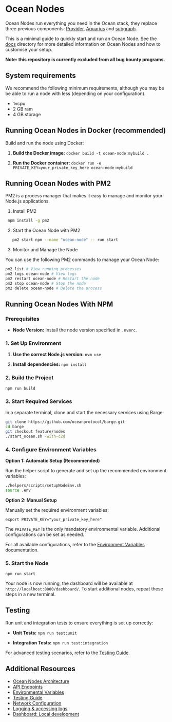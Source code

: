 # Ocean Nodes

Ocean Nodes run everything you need in the Ocean stack, they replace three previous components: [Provider](https://github.com/oceanprotocol/provider), [Aquarius](https://github.com/oceanprotocol/aquarius) and [subgraph](https://github.com/oceanprotocol/ocean-subgraph).

This is a minimal guide to quickly start and run an Ocean Node. See the [docs](/docs/) directory for more detailed information on Ocean Nodes and how to customise your setup.

**Note: this repository is currently excluded from all bug bounty programs.**

## System requirements

We recommend the following minimum requirements, although you may be be able to run a node with less (depending on your configuration).

- 1vcpu
- 2 GB ram
- 4 GB storage

## Running Ocean Nodes in Docker (recommended)

Build and run the node using Docker:

1. **Build the Docker image:**
   `docker build -t ocean-node:mybuild .`

2. **Run the Docker container:**
   `docker run -e PRIVATE_KEY=your_private_key_here ocean-node:mybuild`

## Running Ocean Nodes with PM2

PM2 is a process manager that makes it easy to manage and monitor your Node.js applications.

1. Install PM2

```bash
 npm install -g pm2
```

2.  Start the Ocean Node with PM2

```bash
   pm2 start npm --name "ocean-node" -- run start
```

3.  Monitor and Manage the Node

You can use the following PM2 commands to manage your Ocean Node:

```bash
pm2 list # View running processes
pm2 logs ocean-node # View logs
pm2 restart ocean-node # Restart the node
pm2 stop ocean-node # Stop the node
pm2 delete ocean-node # Delete the process
```

## Running Ocean Nodes With NPM

### Prerequisites

- **Node Version:** Install the node version specified in `.nvmrc`.

### 1. Set Up Environment

1. **Use the correct Node.js version:**
   `nvm use`

2. **Install dependencies:**
   `npm install`

### 2. Build the Project

`npm run build`

### 3. Start Required Services

In a separate terminal, clone and start the necessary services using Barge:

```bash
git clone https://github.com/oceanprotocol/barge.git
cd barge
git checkout feature/nodes
./start_ocean.sh -with-c2d
```

### 4. Configure Environment Variables

**Option 1: Automatic Setup (Recommended)**

Run the helper script to generate and set up the recommended environment variables:

```bash
./helpers/scripts/setupNodeEnv.sh
source .env
```

**Option 2: Manual Setup**

Manually set the required environment variables:

`export PRIVATE_KEY="your_private_key_here"`

The `PRIVATE_KEY` is the only mandatory environmental variable. Additional configurations can be set as needed.

For all available configurations, refer to the [Environment Variables](docs/env.md) documentation.

### 5. Start the Node

`npm run start`

Your node is now running, the dashboard will be available at `http://localhost:8000/dashboard/`. To start additional nodes, repeat these steps in a new terminal.

## Testing

Run unit and integration tests to ensure everything is set up correctly:

- **Unit Tests:**
  `npm run test:unit`

- **Integration Tests:**
  `npm run test:integration`

For advanced testing scenarios, refer to the [Testing Guide](docs/testing.md).

## Additional Resources

- [Ocean Nodes Architecture](docs/Arhitecture.md)
- [API Endpoints](docs/API.md)
- [Environmental Variables](docs/env.md)
- [Testing Guide](docs/testing.md)
- [Network Configuration](docs/networking.md)
- [Logging & accessing logs](docs/networking.md)
- [Dashboard: Local development](dashboard/README.md)

